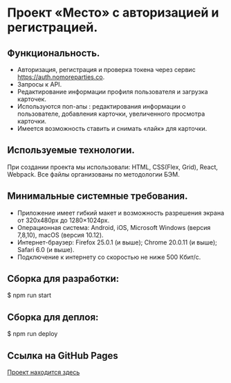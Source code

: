 # Проект «Место» c авторизацией и регистрацией.

## Функциональность.
* Авторизация, регистрация и проверка токена через сервис https://auth.nomoreparties.co.
* Запросы к API.
* Редактирование информации профиля пользователя и загрузка карточек.
* Используются поп-апы : редактирования информации о пользователе, добавления карточки, увеличенного просмотра  карточки.
* Имеется возможность ставить и снимать «лайк» для карточки.

## Используемые технологии.
При создании проекта мы использовали: HTML, СSS(Flex, Grid), React, Webpack. Все файлы организованы по методологии БЭМ.

## Минимальные системные требования.
* Приложение имеет гибкий макет и возможность разрешения экрана от 320x480px до 1280×1024px.
* Операционная система: Android, iOS, Microsoft Windows (версия 7,8,10), macOS (версия 10.12).
* Интернет-браузер: Firefox 25.0.1 (и выше); Chrome 20.0.11 (и выше); Safari 6.0 (и выше).
* Подключение к интернету со скоростью не ниже 500 Кбит/с.

## Сборка для разработки:
$ npm run start

## Сборка для деплоя:
$ npm run deploy

## Ссылка на GitHub Pages
[Проект находится здесь](https://eugened503.github.io/react-mesto-auth/)

